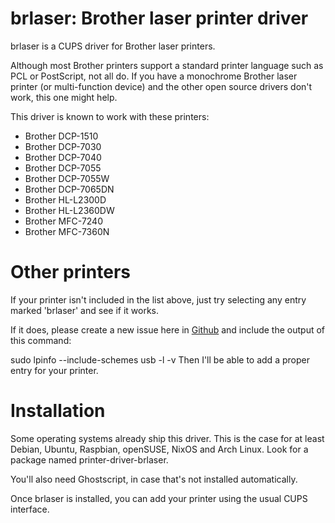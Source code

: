 # brlaser: Brother laser printer driver
brlaser is a CUPS driver for Brother laser printers.

Although most Brother printers support a standard printer language such as PCL or PostScript, not all do. If you have a monochrome Brother laser printer (or multi-function device) and the other open source drivers don't work, this one might help.

This driver is known to work with these printers:

* Brother DCP-1510
* Brother DCP-7030
* Brother DCP-7040
* Brother DCP-7055
* Brother DCP-7055W
* Brother DCP-7065DN
* Brother HL-L2300D
* Brother HL-L2360DW
* Brother MFC-7240
* Brother MFC-7360N

# Other printers
If your printer isn't included in the list above, just try selecting any entry marked 'brlaser' and see if it works.

If it does, please create a new issue here in [Github](https://github.com/pdewacht/brlaser/issues) and include the output of this command:

sudo lpinfo --include-schemes usb -l -v
Then I'll be able to add a proper entry for your printer.

# Installation
Some operating systems already ship this driver. This is the case for at least Debian, Ubuntu, Raspbian, openSUSE, NixOS and Arch Linux. Look for a package named printer-driver-brlaser.

You'll also need Ghostscript, in case that's not installed automatically.

Once brlaser is installed, you can add your printer using the usual CUPS interface.
